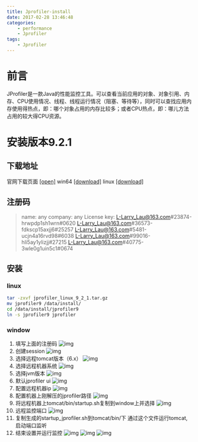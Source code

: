 ```yaml
---
title: Jprofiler-install
date: 2017-02-28 13:46:48
categories:
	- performance
	- Jprofiler
tags:
	- Jprofiler
---
```

# 前言
JProfiler是一款Java的性能监控工具。可以查看当前应用的对象、对象引用、内存、CPU使用情况、线程、线程运行情况（阻塞、等待等），同时可以查找应用内存使用得热点，即：哪个对象占用的内存比较多；或者CPU热点，即：哪儿方法占用的较大得CPU资源。
<!-- more -->
# 安装版本9.2.1
## 下载地址
官网下载页面  [\[open\]](http://www.ej-technologies.com/download/jprofiler/files)
win64  [\[download\]](http://download-keycdn.ej-technologies.com/jprofiler/jprofiler_windows-x64_9_2_1.exe)
linux  [\[download\]](http://download-keycdn.ej-technologies.com/jprofiler/jprofiler_linux_9_2_1.tar.gz)
## 注册码
> name: any
> company: any
> License key:
> L-Larry_Lau@163.com#23874-hrwpdp1sh1wrn#0620 
> L-Larry_Lau@163.com#36573-fdkscp15axjj6#25257 
> L-Larry_Lau@163.com#5481-ucjn4a16rvd98#6038 
> L-Larry_Lau@163.com#99016-hli5ay1ylizjj#27215 
> L-Larry_Lau@163.com#40775-3wle0g1uin5c1#0674 

## 安装
### linux
```Bash
tar -zxvf jprofiler_linux_9_2_1.tar.gz
mv jprofiler9 /data/install/
cd /data/install/jprofiler9
ln -s jprofiler9 jprofiler
```
### window
1. 填写上面的注册码 
![img](1_reg.png)
2. 创建session
![img](2_create_session.png)
3. 选择远程tomcat版本（6.x）
![img](3_0_remote_tomcat.png)
4. 选择远程机器系统
![img](3_1_remote_machine.png)
5. 选择jvm版本
![img](3_2_remote_jvm.png)
6. 默认jprofiler ui
![img](3_3_start_mode.png)
7. 配置远程机器ip
![img](3_4_remote_addr.png)
8. 配置机器上刚解压的jprofiler路径
![img](3_5_remote_jprofiler.png)
9. 将远程机器上tomcat/bin/startup.sh复制到window上并选择
![img](3_6_gen_remote_tomcat.png)
10. 远程监控端口
![img](3_7_remote_port.png)
11. 复制生成的startup_jprofiler.sh到tomcat/bin/下 通过这个文件运行tomcat, 启动端口监听
12. 结束设置并运行监控
![img](3_8_finish_setting.png)
![img](3_9_start_session.png)
![img](3_10_startup.png)
